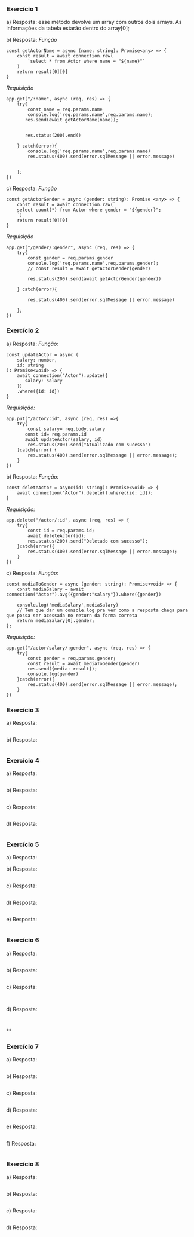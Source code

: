 ### Exercício 1

a) Resposta: esse método devolve um array com outros dois arrays. As informações da tabela estarão dentro do array[0];

b) Resposta:
*Função*
```
const getActorName = async (name: string): Promise<any> => {
    const result = await connection.raw(
        `select * from Actor where name = "${name}"`
    )
    return result[0][0]
}
```
*Requisição*
```
app.get("/:name", async (req, res) => {
    try{
        const name = req.params.name
        console.log('req.params.name',req.params.name);
       res.send(await getActorName(name));
        

       res.status(200).end()
        
    } catch(error){
        console.log('req.params.name',req.params.name)
        res.status(400).send(error.sqlMessage || error.message)


    };
})
```


c) Resposta: 
*Função*
```
const getActorGender = async (gender: string): Promise <any> => {
    const result = await connection.raw(`
    select count(*) from Actor where gender = "${gender}";
    `)
    return result[0][0]
}
```
*Requisição*
```
app.get("/gender/:gender", async (req, res) => {
    try{
        const gender = req.params.gender
        console.log('req.params.name',req.params.gender);
        // const result = await getActorGender(gender)
       
        res.status(200).send(await getActorGender(gender))
        
    } catch(error){

        res.status(400).send(error.sqlMessage || error.message)

    };
})
```


### Exercício 2

a) Resposta: 
*Função:*
```
const updateActor = async (
    salary: number,
    id: string
): Promise<void> => {
    await connection("Actor").update({
       salary: salary 
    })
    .where({id: id})
}

```
*Requisição:*
```
app.put("/actor/:id", async (req, res) =>{
    try{
        const salary= req.body.salary 
       const id= req.params.id
       await updateActor(salary, id)
        res.status(200).send("Atualizado com sucesso")
    }catch(error) {
        res.status(400).send(error.sqlMessage || error.message);
    }
})
```

b) Resposta:
*Função:*
```
const deleteActor = async(id: string): Promise<void> => {
    await connection("Actor").delete().where({id: id});
}
```
*Requisição:*
```
app.delete("/actor/:id", async (req, res) => {
    try{
        const id = req.params.id;
        await deleteActor(id);
        res.status(200).send("Deletado com sucesso");
    }catch(error){
        res.status(400).send(error.sqlMessage || error.message);
    }
})
```

c) Resposta:
*Função:*
```
const mediaToGender = async (gender: string): Promise<void> => {
    const mediaSalary = await connection("Actor").avg({gender:"salary"}).where({gender})

    console.log('mediaSalary',mediaSalary)
    // Tem que dar um console.log pra ver como a resposta chega para que possa ser acessada no return da forma correta
    return mediaSalary[0].gender;
};
```
*Requisição:*
```
app.get("/actor/salary/:gender", async (req, res) => {
    try{
        const gender = req.params.gender;
        const result = await mediaToGender(gender)
        res.send({media: result});
        console.log(gender)
    }catch(error){
        res.status(400).send(error.sqlMessage || error.message);
    }
})
```


### Exercício 3

a) Resposta: 
```

```

b) Resposta:
```

```

### Exercício 4

a) Resposta: 
```

```

b) Resposta:
```

```

c) Resposta:
```

```

d) Resposta: 
```

```

### Exercício 5

a) Resposta: 


b) Resposta:
```

```

c) Resposta:
```

```

d) Resposta: 
```

```

e) Resposta: 
```

```

### Exercício 6

a) Resposta:
```

```

b) Resposta:
```

```

c) Resposta:
```

```

```

```

d) Resposta: 
```

```

```

```
**


### Exercício 7

a) Resposta:
```

```

b) Resposta:
```

```

c) Resposta:
```

```

d) Resposta: 
```

```

e) Resposta:
```

```

f) Resposta:
```

```


### Exercício 8

a) Resposta:
```

```

b) Resposta:
```

```

c) Resposta:
```

```

d) Resposta: 
```

```
